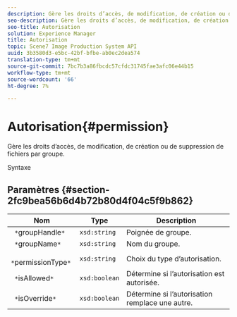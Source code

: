 ```yaml
---
description: Gère les droits d’accès, de modification, de création ou de suppression de fichiers par groupe.
seo-description: Gère les droits d’accès, de modification, de création ou de suppression de fichiers par groupe.
seo-title: Autorisation
solution: Experience Manager
title: Autorisation
topic: Scene7 Image Production System API
uuid: 3b3580d3-e5bc-42bf-bfbe-ab0ec2dea574
translation-type: tm+mt
source-git-commit: 7bc7b3a86fbcdc57cfdc31745fae3afc06e44b15
workflow-type: tm+mt
source-wordcount: '66'
ht-degree: 7%

---
```



# Autorisation{#permission}

Gère les droits d’accès, de modification, de création ou de suppression de fichiers par groupe.

Syntaxe

## Paramètres {#section-2fc9bea56b6d4b72b80d4f04c5f9b862}

| Nom | Type | Description |
|---|---|---|
| ` *`groupHandle`*` | `xsd:string` | Poignée de groupe. |
| ` *`groupName`*` | `xsd:string` | Nom du groupe. |
| ` *`permissionType`*` | `xsd:string` | Choix du type d’autorisation. |
| ` *`isAllowed`*` | `xsd:boolean` | Détermine si l’autorisation est autorisée. |
| ` *`isOverride`*` | `xsd:boolean` | Détermine si l’autorisation remplace une autre. |

